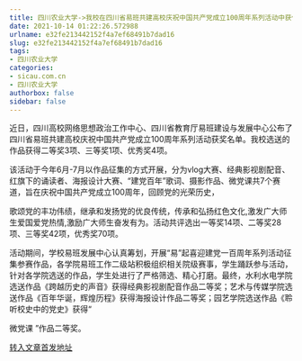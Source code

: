 ```yaml
---
title: 四川农业大学->我校在四川省易班共建高校庆祝中国共产党成立100周年系列活动中获佳绩 | sicau.com.cn
date: 2021-10-14 01:22:26.572988
urlname: e32fe213442152f4a7ef68491b7dad16
slug: e32fe213442152f4a7ef68491b7dad16
tags: 
- 四川农业大学
categories:
- sicau.com.cn
- 四川农业大学
authorbox: false
sidebar: false
---
```

近日，四川高校网络思想政治工作中心、四川省教育厅易班建设与发展中心公布了四川省易班共建高校庆祝中国共产党成立100周年系列活动获奖名单。我校选送的作品获得二等奖3项、三等奖1项、优秀奖4项。

该活动于今年6月-7月以作品征集的方式开展，分为vlog大赛、经典影视剧配音、红旗下的诵读者、海报设计大赛、“建党百年”歌词、摄影作品、微党课共7个赛道，旨在庆祝中国共产党成立100周年，回顾党的光荣历史，
<!--more-->
歌颂党的丰功伟绩，继承和发扬党的优良传统，传承和弘扬红色文化,激发广大师生爱国爱党热情,激励广大师生奋发有为。活动共评选出一等奖14项、二等奖28项、三等奖42项，优秀奖70项。

活动期间，学校易班发展中心认真筹划，开展“易”起喜迎建党一百周年系列活动征集参赛作品，各学院易班工作二级站积极组织相关院级赛事，学生踊跃参与活动，针对各学院选送的作品，学生处进行了严格筛选、精心打磨。最终，水利水电学院选送作品《跨越历史的声音》获得经典影视剧配音作品二等奖；艺术与传媒学院选送作品《百年华诞，辉煌历程》获得海报设计作品二等奖；园艺学院选送作品《聆听校史中的党史》获得“

微党课 ”作品二等奖。



[转入文章首发地址](https://news.sicau.edu.cn/info/1078/64893.htm)